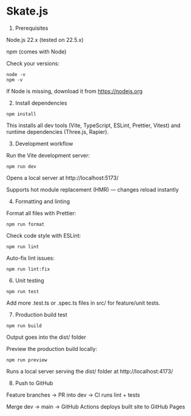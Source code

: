 # Skate.js

1. Prerequisites

Node.js 22.x (tested on 22.5.x)

npm (comes with Node)

Check your versions:

```
node -v
npm -v
```

If Node is missing, download it from https://nodejs.org

2. Install dependencies

```
npm install
```

This installs all dev tools (Vite, TypeScript, ESLint, Prettier, Vitest) and runtime dependencies (Three.js, Rapier).

3. Development workflow

Run the Vite development server:

```
npm run dev
```

Opens a local server at http://localhost:5173/

Supports hot module replacement (HMR) — changes reload instantly

4. Formatting and linting

Format all files with Prettier:

```
npm run format
```

Check code style with ESLint:

```
npm run lint
```

Auto-fix lint issues:

```
npm run lint:fix
```

6. Unit testing

```
npm run test
```

Add more .test.ts or .spec.ts files in src/ for feature/unit tests.

7. Production build test

```
npm run build
```

Output goes into the dist/ folder

Preview the production build locally:

```
npm run preview
```

Runs a local server serving the dist/ folder at http://localhost:4173/

8. Push to GitHub

Feature branches → PR into dev → CI runs lint + tests

Merge dev → main → GitHub Actions deploys built site to GitHub Pages


